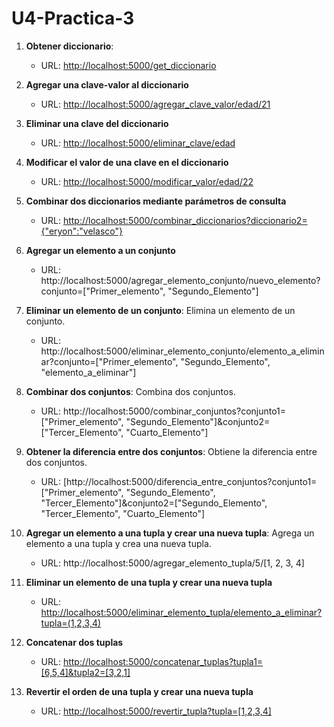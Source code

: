# U4-Practica-3
1. **Obtener diccionario**:
   - URL: [http://localhost:5000/get_diccionario](http://localhost:5000/get_diccionario)
   
2. **Agregar una clave-valor al diccionario**
   - URL: [http://localhost:5000/agregar_clave_valor/edad/21](http://localhost:5000/agregar_clave_valor/edad/21)
   
3. **Eliminar una clave del diccionario**
   - URL: [http://localhost:5000/eliminar_clave/edad](http://localhost:5000/eliminar_clave/edad)

4. **Modificar el valor de una clave en el diccionario**
   - URL: [http://localhost:5000/modificar_valor/edad/22](http://localhost:5000/modificar_valor/edad/22)

5. **Combinar dos diccionarios mediante parámetros de consulta**
   - URL: [http://localhost:5000/combinar_diccionarios?diccionario2={"eryon":"velasco"}](http://localhost:5000/combinar_diccionarios?diccionario2={"eryon":"velasco"})

6. **Agregar un elemento a un conjunto**
   - URL: http://localhost:5000/agregar_elemento_conjunto/nuevo_elemento?conjunto=["Primer_elemento", "Segundo_Elemento"]

7. **Eliminar un elemento de un conjunto**: Elimina un elemento de un conjunto.
   - URL: http://localhost:5000/eliminar_elemento_conjunto/elemento_a_eliminar?conjunto=["Primer_elemento", "Segundo_Elemento", "elemento_a_eliminar"]      

8. **Combinar dos conjuntos**: Combina dos conjuntos.
   - URL: http://localhost:5000/combinar_conjuntos?conjunto1=["Primer_elemento", "Segundo_Elemento"]&conjunto2=["Tercer_Elemento", "Cuarto_Elemento"]

9. **Obtener la diferencia entre dos conjuntos**: Obtiene la diferencia entre dos conjuntos.
   - URL: [http://localhost:5000/diferencia_entre_conjuntos?conjunto1=["Primer_elemento", "Segundo_Elemento", "Tercer_Elemento"]&conjunto2=["Segundo_Elemento", "Tercer_Elemento", "Cuarto_Elemento"]
  
10. **Agregar un elemento a una tupla y crear una nueva tupla**: Agrega un elemento a una tupla y crea una nueva tupla.
    - URL: http://localhost:5000/agregar_elemento_tupla/5/[1, 2, 3, 4]

11. **Eliminar un elemento de una tupla y crear una nueva tupla**
    - URL: [http://localhost:5000/eliminar_elemento_tupla/elemento_a_eliminar?tupla=(1,2,3,4)](http://localhost:5000/eliminar_elemento_tupla/elemento_a_eliminar?tupla=(1,2,3,4))

12. **Concatenar dos tuplas**
    - URL: [http://localhost:5000/concatenar_tuplas?tupla1=[6,5,4]&tupla2=[3,2,1]](http://localhost:5000/concatenar_tuplas?tupla1=[6,5,4]&tupla2=[3,2,1])

13. **Revertir el orden de una tupla y crear una nueva tupla**
    - URL: [http://localhost:5000/revertir_tupla?tupla=[1,2,3,4]](http://localhost:5000/revertir_tupla?tupla=[1,2,3,4])

